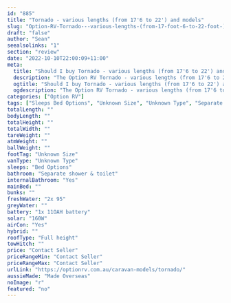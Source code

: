 ```yaml
---
id: "885"
title: "Tornado - various lengths (from 17'6 to 22') and models"
slug: "Option-RV-Tornado---various-lengths-(from-17-foot-6-to-22-foot-)-and-models"
draft: "false"
author: "Sean"
seealsolinks: "1"
section: "review"
date: "2022-10-10T22:00:09+11:00"
meta:
  title: "Should I buy Tornado - various lengths (from 17'6 to 22') and models by Option RV?"
  description: "The Option RV Tornado - various lengths (from 17'6 to 22') and models is classed as Unknown Type, and sleeps Bed Options people. It is Made Overseas and comes in at Unknown Size. It generally has Separate shower & toilet."
  ogtitle: "Should I buy Tornado - various lengths (from 17'6 to 22') and models by Option RV?"
  ogdescription: "The Option RV Tornado - various lengths (from 17'6 to 22') and models is classed as Unknown Type, and sleeps Bed Options people. It is Made Overseas and comes in at Unknown Size. It generally has Separate shower & toilet."
categories: ["Option RV"]
tags: ["Sleeps Bed Options", "Unknown Size", "Unknown Type", "Separate shower & toilet", "Full height", "Price Unknown", "Made Overseas"]
totalLength: ""
bodyLength: ""
totalHeight: ""
totalWidth: ""
tareWeight: ""
atmWeight: ""
ballWeight: ""
footTag: "Unknown Size"
vanType: "Unknown Type"
sleeps: "Bed Options"
bathroom: "Separate shower & toilet"
internalBathroom: "Yes"
mainBed: ""
bunks: ""
freshWater: "2x 95"
greyWater: ""
battery: "1x 11OAH battery"
solar: "160W"
airCon: "Yes"
hybrid: ""
roofType: "Full height"
towHitch: ""
price: "Contact Seller"
priceRangeMin: "Contact Seller"
priceRangeMax: "Contact Seller"
urlLink: "https://optionrv.com.au/caravan-models/tornado/"
aussieMade: "Made Overseas"
noImage: "r"
featured: "no"
---
```

